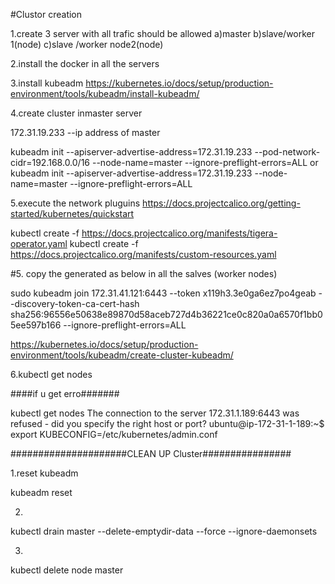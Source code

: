 #Clustor creation

1.create 3 server with all trafic should be allowed 
a)master 
b)slave/worker 1(node)
c)slave /worker node2(node)

2.install the docker  in all the servers

3.install kubeadm
https://kubernetes.io/docs/setup/production-environment/tools/kubeadm/install-kubeadm/

4.create cluster inmaster server

172.31.19.233 --ip address of master

kubeadm init --apiserver-advertise-address=172.31.19.233 --pod-network-cidr=192.168.0.0/16  --node-name=master --ignore-preflight-errors=ALL
  or 
  kubeadm init --apiserver-advertise-address=172.31.19.233 --node-name=master --ignore-preflight-errors=ALL


5.execute the network pluguins
https://docs.projectcalico.org/getting-started/kubernetes/quickstart

kubectl create -f https://docs.projectcalico.org/manifests/tigera-operator.yaml
kubectl create -f https://docs.projectcalico.org/manifests/custom-resources.yaml



#5. copy the  generated as below in all the salves (worker nodes)



sudo kubeadm join 172.31.41.121:6443 --token x119h3.3e0ga6ez7po4geab --discovery-token-ca-cert-hash sha256:96556e50638e89870d58aceb727d4b36221ce0c820a0a6570f1bb05ee597b166 --ignore-preflight-errors=ALL

https://kubernetes.io/docs/setup/production-environment/tools/kubeadm/create-cluster-kubeadm/

6.kubectl get nodes

####if u get erro#######

kubectl get nodes
The connection to the server 172.31.1.189:6443 was refused - did you specify the right host or port?
ubuntu@ip-172-31-1-189:~$ export KUBECONFIG=/etc/kubernetes/admin.conf



#####################CLEAN UP Cluster################

1.reset kubeadm

kubeadm reset


2.
kubectl drain master --delete-emptydir-data --force --ignore-daemonsets

3.

kubectl delete node master

